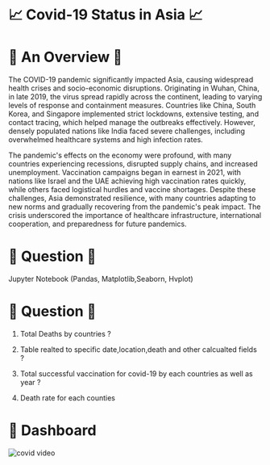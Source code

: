 # 📈 Covid-19 Status in Asia 📈

# 📗 An Overview 📗

The COVID-19 pandemic significantly impacted Asia, causing widespread health crises and socio-economic disruptions. Originating in Wuhan, China, in late 2019, the virus spread rapidly across the continent, leading to varying levels of response and containment measures. Countries like China, South Korea, and Singapore implemented strict lockdowns, extensive testing, and contact tracing, which helped manage the outbreaks effectively. However, densely populated nations like India faced severe challenges, including overwhelmed healthcare systems and high infection rates.

The pandemic's effects on the economy were profound, with many countries experiencing recessions, disrupted supply chains, and increased unemployment. Vaccination campaigns began in earnest in 2021, with nations like Israel and the UAE achieving high vaccination rates quickly, while others faced logistical hurdles and vaccine shortages. Despite these challenges, Asia demonstrated resilience, with many countries adapting to new norms and gradually recovering from the pandemic's peak impact. The crisis underscored the importance of healthcare infrastructure, international cooperation, and preparedness for future pandemics.

# 📗 Question 📗
Jupyter Notebook (Pandas, Matplotlib,Seaborn, Hvplot)

# 📗 Question 📗


1) Total Deaths by countries ?


2) Table realted to specific date,location,death and other calcualted fields ?


3) Total successful vaccination for covid-19 by each countries as well as year ?


4) Death rate for each counties




# 🔑 Dashboard



![covid video](https://github.com/Sumit-Baviskar/SQl-Amazon-sales/assets/153518735/96177f79-1e01-4911-bb8e-5da90a5cc1b6)

